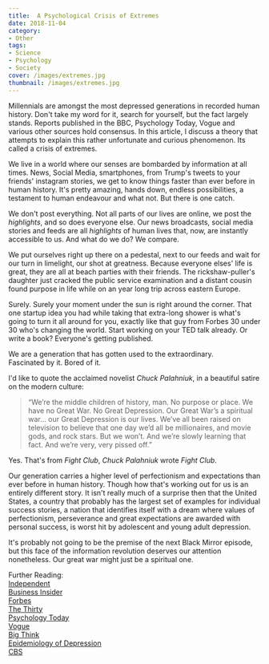```yaml
---
title:  A Psychological Crisis of Extremes
date: 2018-11-04
category:
- Other
tags:
- Science
- Psychology
- Society
cover: /images/extremes.jpg
thumbnail: /images/extremes.jpg
---
```


Millennials are amongst the most depressed generations in recorded human history. Don't take my word for it, search for yourself, but the fact largely stands. Reports published in the BBC, Psychology Today, Vogue and various other sources hold consensus. In this article, I discuss a theory that attempts to explain this rather unfortunate and curious phenomenon. Its called a crisis of extremes.

<!--more-->

We live in a world where our senses are bombarded by information at all times. News, Social Media, smartphones, from Trump's tweets to your friends' instagram stories, we get to know things faster than ever before in human history. It's pretty amazing, hands down, endless possibilities, a testament to human endeavour and what not. But there is one catch.

We don't post everything. Not all parts of our lives are online, we post the *highlights*, and so does everyone else. Our news broadcasts, social media stories and feeds are all *highlights* of human lives that, now, are instantly accessible to us. And what do we do? We compare.

We put ourselves right up there on a pedestal, next to our feeds and wait for our turn in limelight, our shot at greatness. Because everyone elses' life is great, they are all at beach parties with their friends. The rickshaw-puller's daughter just cracked the public service examination and a distant cousin found purpose in life while on an year long trip across eastern Europe.

Surely. Surely your moment under the sun is right around the corner. That one startup idea you had while taking that extra-long shower is what's going to turn it all around for you, exactly like that guy from Forbes 30 under 30 who's changing the world. Start working on your TED talk already. Or write a book? Everyone's getting published.

We are a generation that has gotten used to the extraordinary.  
Fascinated by it. Bored of it. 

I'd like to quote the acclaimed novelist *Chuck Palahniuk*, in a beautiful satire on the modern culture:

>“We’re the middle children of history, man. No purpose or place. We have no Great War. No Great Depression. Our Great War’s a spiritual war… our Great Depression is our lives. We’ve all been raised on television to believe that one day we’d all be millionaires, and movie gods, and rock stars. But we won’t. And we’re slowly learning that fact. And we’re very, very pissed off.”

Yes. That's from *Fight Club*, *Chuck Palahniuk* wrote *Fight Club*.

Our generation carries a higher level of perfectionism and expectations than ever before in human history. Though how that's working out for us is an entirely different story. It isn't really much of a surprise then that the United States, a country that probably has the largest set of examples for individual success stories, a nation that identifies itself with a dream where values of perfectionism, perseverance and great expectations are awarded with personal success, is worst hit by adolescent and young adult depression.

It's probably not going to be the premise of the next Black Mirror episode, but this face of the information revolution deserves our attention nonetheless. Our great war might just be a spiritual one.

Further Reading:  
[Independent](https://www.independent.co.uk/life-style/millennials-lonely-depression-anxiety-mental-health-odds-doubling-unemployed-study-a8319686.html)  
[Business Insider](https://www.businessinsider.in/Lonely-millennials-are-at-a-greater-risk-of-developing-anxiety-and-depression-but-the-reasons-for-their-isolation-are-unclear/articleshow/63900310.cms)  
[Forbes](https://www.forbes.com/sites/brucelee/2018/05/12/depression-diagnoses-up-33-up-47-among-millennials-why-there-is-an-upside/#76fa82545061)  
[The Thirty](https://thethirty.byrdie.com/millennial-mental-health-statistics)  
[Psychology Today](https://www.psychologytoday.com/intl/blog/our-changing-culture/201708/why-so-many-teens-today-have-become-depressed)  
[Vogue](https://www.vogue.com.au/beauty/wellbeing/why-millennials-are-the-most-anxious-generation-in-history/news-story/755e7b197bdb20c42b1c11d7f48525cd)  
[Big Think](https://bigthink.com/philip-perry/millennials-are-at-higher-risk-for-mental-health-issues-this-may-be-why)  
[Epidemiology of Depression](https://en.wikipedia.org/wiki/Epidemiology_of_depression)  
[CBS](https://www.cbsnews.com/pictures/rich-nation-vs-poor-nation-whos-more-depressed)  

